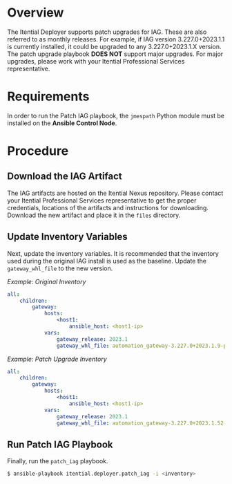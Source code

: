 # Overview

The Itential Deployer supports patch upgrades for IAG.  These are also referred to as monthly releases.  For example, if IAG version 3.227.0+2023.1.1 is currently installed, it could be upgraded to any 3.227.0+2023.1.X version.  The patch upgrade playbook **DOES NOT** support major upgrades.  For major upgrades, please work with your Itential Professional Services representative.

# Requirements

In order to run the Patch IAG playbook, the `jmespath` Python module must be installed on the **Ansible Control Node**.

# Procedure

## Download the IAG Artifact

The IAG artifacts are hosted on the Itential Nexus repository. Please contact your Itential Professional Services representative to get the proper credentials, locations of the artifacts and instructions for downloading.  Download the new artifact and place it in the `files` directory.

## Update Inventory Variables

Next, update the inventory variables.  It is recommended that the inventory used during the original IAG install is used as the baseline.  Update the `gateway_whl_file` to the new version.

_Example: Original Inventory_

```yaml
all:
    children:
        gateway:
            hosts:
                <host1:
                    ansible_host: <host1-ip>
            vars:
                gateway_release: 2023.1
                gateway_whl_file: automation_gateway-3.227.0+2023.1.9-py3-none-any.whl
```

_Example: Patch Upgrade Inventory_

```yaml
all:
    children:
        gateway:
            hosts:
                <host1:
                    ansible_host: <host1-ip>
            vars:
                gateway_release: 2023.1
                gateway_whl_file: automation_gateway-3.227.0+2023.1.52-py3-none-any.whl
```

## Run Patch IAG Playbook

Finally, run the `patch_iag` playbook.

```bash
$ ansible-playbook itential.deployer.patch_iag -i <inventory>
```